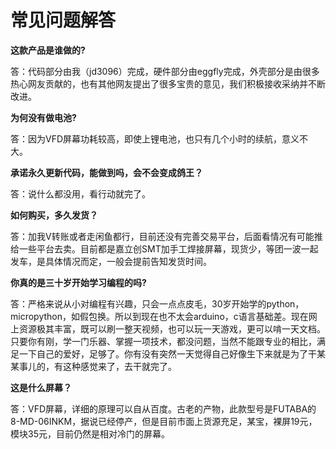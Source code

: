 # 常见问题解答

**这款产品是谁做的?**

答：代码部分由我（jd3096）完成，硬件部分由eggfly完成，外壳部分是由很多热心网友贡献的，也有其他网友提出了很多宝贵的意见，我们积极接收采纳并不断改进。

**为何没有做电池?**

答：因为VFD屏幕功耗较高，即使上锂电池，也只有几个小时的续航，意义不大。

**承诺永久更新代码，能做到吗，会不会变成鸽王？**

答：说什么都没用，看行动就完了。

**如何购买，多久发货？**

答：加我V转账或者走闲鱼都行，目前还没有完善交易平台，后面看情况有可能推给一些平台去卖。目前都是嘉立创SMT加手工焊接屏幕，现货少，等团一波一起发车，是具体情况而定，一般会提前告知发货时间。

**你真的是三十岁开始学习编程的吗?**

答：严格来说从小对编程有兴趣，只会一点点皮毛，30岁开始学的python，micropython，如假包换。所以到现在也不太会arduino，c语言基础差。现在网上资源极其丰富，既可以刷一整天视频，也可以玩一天游戏，更可以啃一天文档。只要你有刚，学一门乐器、掌握一项技术，都没问题，当然不能跟专业的相比，满足一下自己的爱好，足够了。你有没有突然一天觉得自己好像生下来就是为了干某某事儿的，有这种感觉来了，去干就完了。

**这是什么屏幕？**

答：VFD屏幕，详细的原理可以自从百度。古老的产物，此款型号是FUTABA的8-MD-06INKM，据说已经停产，但是目前市面上货源充足，某宝，裸屏19元，模块35元，目前仍然是相对冷门的屏幕。
